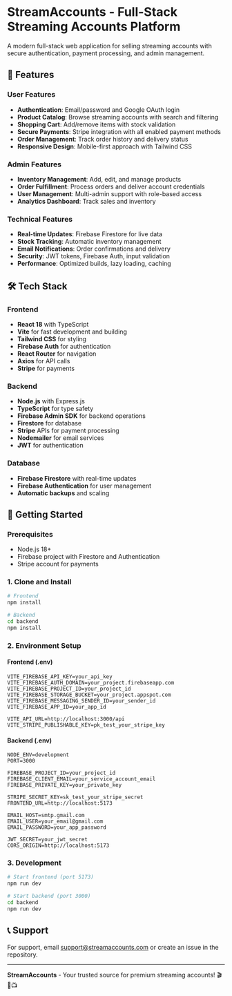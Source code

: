 # StreamAccounts - Full-Stack Streaming Accounts Platform

A modern full-stack web application for selling streaming accounts with secure authentication, payment processing, and admin management.

## 🚀 Features

### User Features
- **Authentication**: Email/password and Google OAuth login
- **Product Catalog**: Browse streaming accounts with search and filtering
- **Shopping Cart**: Add/remove items with stock validation
- **Secure Payments**: Stripe integration with all enabled payment methods
- **Order Management**: Track order history and delivery status
- **Responsive Design**: Mobile-first approach with Tailwind CSS

### Admin Features
- **Inventory Management**: Add, edit, and manage products
- **Order Fulfillment**: Process orders and deliver account credentials
- **User Management**: Multi-admin support with role-based access
- **Analytics Dashboard**: Track sales and inventory

### Technical Features
- **Real-time Updates**: Firebase Firestore for live data
- **Stock Tracking**: Automatic inventory management
- **Email Notifications**: Order confirmations and delivery
- **Security**: JWT tokens, Firebase Auth, input validation
- **Performance**: Optimized builds, lazy loading, caching

## 🛠 Tech Stack

### Frontend
- **React 18** with TypeScript
- **Vite** for fast development and building
- **Tailwind CSS** for styling
- **Firebase Auth** for authentication
- **React Router** for navigation
- **Axios** for API calls
- **Stripe** for payments

### Backend
- **Node.js** with Express.js
- **TypeScript** for type safety
- **Firebase Admin SDK** for backend operations
- **Firestore** for database
- **Stripe** APIs for payment processing
- **Nodemailer** for email services
- **JWT** for authentication

### Database
- **Firebase Firestore** with real-time updates
- **Firebase Authentication** for user management
- **Automatic backups** and scaling

## 🚀 Getting Started

### Prerequisites
- Node.js 18+ 
- Firebase project with Firestore and Authentication
- Stripe account for payments

### 1. Clone and Install

```bash
# Frontend
npm install

# Backend
cd backend
npm install
```

### 2. Environment Setup

#### Frontend (.env)
```env
VITE_FIREBASE_API_KEY=your_api_key
VITE_FIREBASE_AUTH_DOMAIN=your_project.firebaseapp.com
VITE_FIREBASE_PROJECT_ID=your_project_id
VITE_FIREBASE_STORAGE_BUCKET=your_project.appspot.com
VITE_FIREBASE_MESSAGING_SENDER_ID=your_sender_id
VITE_FIREBASE_APP_ID=your_app_id

VITE_API_URL=http://localhost:3000/api
VITE_STRIPE_PUBLISHABLE_KEY=pk_test_your_stripe_key
```

#### Backend (.env)
```env
NODE_ENV=development
PORT=3000

FIREBASE_PROJECT_ID=your_project_id
FIREBASE_CLIENT_EMAIL=your_service_account_email
FIREBASE_PRIVATE_KEY=your_private_key

STRIPE_SECRET_KEY=sk_test_your_stripe_secret
FRONTEND_URL=http://localhost:5173

EMAIL_HOST=smtp.gmail.com
EMAIL_USER=your_email@gmail.com
EMAIL_PASSWORD=your_app_password

JWT_SECRET=your_jwt_secret
CORS_ORIGIN=http://localhost:5173
```

### 3. Development

```bash
# Start frontend (port 5173)
npm run dev

# Start backend (port 3000)
cd backend
npm run dev
```

## 📞 Support

For support, email support@streamaccounts.com or create an issue in the repository.

---

**StreamAccounts** - Your trusted source for premium streaming accounts! 🎬🎵📺
